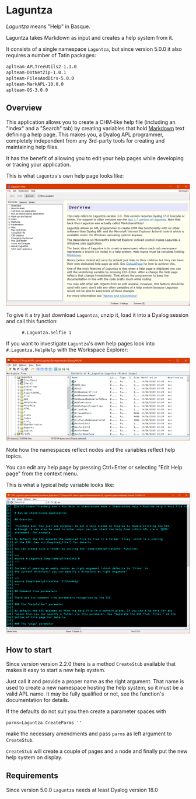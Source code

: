 # Laguntza

_Laguntza_ means "Help" in Basque. 

Laguntza takes Markdown as input and creates a help system from it.

It consists of a single namespace `Laguntza`, but since version 5.0.0 it also requires a number of Tatin packages:

```
aplteam-APLTreeUtils2-1.1.0
aplteam-DotNetZip-1.0.1    
aplteam-FilesAndDirs-5.0.0 
aplteam-MarkAPL-10.0.0     
aplteam-OS-3.0.0           
```

## Overview 

This application allows you to create a CHM-like help file (including an "Index" and a "Search" tab) by creating variables that hold [Markdown](https://daringfireball.net/projects/markdown/) text defining a help page. This makes you, a Dyalog APL programmer, completely independent from any 3rd-party tools for creating and maintaining help files. 

It has the benefit of allowing you to edit your help pages while developing or tracing your application.

This is what `Laguntza`'s own help page looks like:

![](Laguntza_01.png)

To give it a try just download `Laguntza`, unzip it, load it into a Dyalog session and call this function:

```
      #.Laguntza.Selfie 1
```

If you want to investigate `Laguntza`'s own help pages look into `#.Laguntza.HelpHelp` with the Workspace Explorer:

![](Laguntza_02.png)

Note how the namespaces reflect nodes and the variables reflect help topics.

You can edit any help page by pressing Ctrl+Enter or selecting "Edit Help page" from the context menu.

This is what a typical help variable looks like:

![](Laguntza_03.png)

## How to start 

Since version version 2.2.0 there is a method `CreateStub` available that makes it easy to start a new help system. 

Just call it and provide a proper name as the right argument. That name is used to create a new namespace hosting the help system, so it must be a valid APL name. It may be fully qualified or not, see the function's documentation for details.

If the defaults do not suit you then create a parameter spaces with  

```
parms←Laguntza.CreateParms ''
```

make the necessary amendments and pass `parms` as left argument to `CreateStub`.

`CreateStub` will create a couple of pages and a node and finally put the new help system on display.

## Requirements 

Since version 5.0.0 `Laguntza` needs at least Dyalog version 18.0

